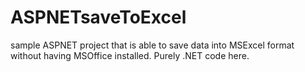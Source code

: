 # ASPNETsaveToExcel
sample ASPNET project that is able to save data into MSExcel format without having MSOffice installed. Purely .NET code here.

